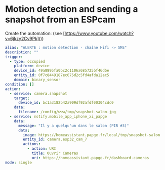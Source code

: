 # Motion detection and sending a snapshot from an ESPcam

Create the automation:
(see [https://www.youtube.com/watch?v=6jkzy2Cv9Pk]())
```yaml
alias: "ALERTE : motion detection - chaîne Hifi -> SMS"
description: ""
trigger:
  - type: occupied
    platform: device
    device_id: 49a8895fa0bc2c1106a685725bf46d5e
    entity_id: 0f7c8449187ec675d2c5fd4afda12ac5
    domain: binary_sensor
condition: []
action:
  - service: camera.snapshot
    target:
      device_id: bc1a3182b42a909df92afdf00304cdc0
    data:
      filename: /config/www/tmp/snapshot-salon.jpg
  - service: notify.mobile_app_iphone_xi_papge
    data:
      message: "Il y a quelqu'un dans le salon (PIR #3)"
      data:
        image: https://homeassistant.papge.fr/local/tmp/snapshot-salon.jpg
        entity_id: camera.esp32_cam_7
        actions:
          - action: URI
            title: Ouvrir Cameras
            uri: https://homeassistant.papge.fr/dashboard-cameras
mode: single
```

